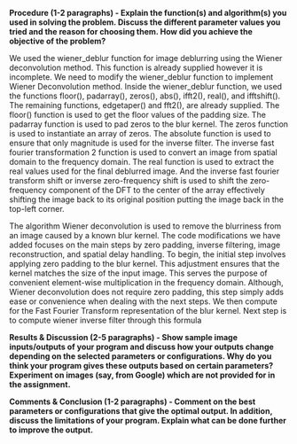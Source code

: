 **Procedure (1-2 paragraphs) - Explain the function(s) and algorithm(s) you used in solving the problem. Discuss the different parameter values you tried and the reason for choosing them. How did you achieve the objective of the problem?**

We used the wiener_deblur function for image deblurring using the Wiener deconvolution method. This function is already supplied however it is incomplete. We need to modify the wiener_deblur function to implement Wiener Deconvolution method. Inside the wiener_deblur function, we used the functions floor(), padarray(), zeros(), abs(), ifft2(), real(), and ifftshift(). The remaining functions, edgetaper() and fft2(), are already supplied. The floor() function is used to get the floor values of the padding size. The padarray function is used to pad zeros to the blur kernel. The zeros function is used to instantiate an array of zeros. The absolute function is used to ensure that only magnitude is used for the inverse filter. The inverse fast fourier transformation 2 function is used to convert an image from spatial domain to the frequency domain. The real function is used to extract the real values used for the final deblurred image. And the inverse fast fourier transform shift or inverse zero-frequency shift is used to shift the zero-frequency component of the DFT to the center of the array effectively shifting the image back to its original position putting the image back in the top-left corner.

The algorithm Wiener deconvolution is used to remove the blurriness from an image caused by a known blur kernel. The code modifications we have added focuses on the main steps by zero padding, inverse filtering, image reconstruction, and spatial delay handling. To begin, the initial step involves applying zero padding to the blur kernel. This adjustment ensures that the kernel matches the size of the input image. This serves the purpose of convenient element-wise multiplication in the frequency domain. Although, Wiener deconvolution does not require zero padding, this step simply adds ease or convenience when dealing with the next steps. We then compute for the Fast Fourier Transform representation of the blur kernel. Next step is to compute wiener inverse filter through this formula




**Results & Discussion (2-5 paragraphs) - Show sample image inputs/outputs of your program and discuss how your outputs change depending on the selected parameters or configurations. Why do you think your program gives these outputs based on certain parameters? Experiment on images (say, from Google) which are not provided for in the assignment.**

**Comments & Conclusion (1-2 paragraphs) - Comment on the best parameters or configurations that give the optimal output. In addition, discuss the limitations of your program. Explain what can be done further to improve the output.**
